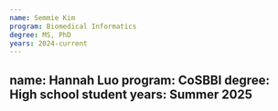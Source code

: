 ```yaml
---
name: Semmie Kim
program: Biomedical Informatics
degree: MS, PhD
years: 2024-current
---
```

name: Hannah Luo
program: CoSBBI
degree: High school student
years: Summer 2025
---
